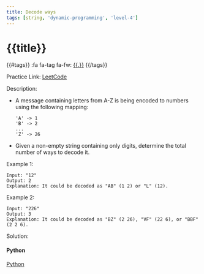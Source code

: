 ```yaml
---
title: Decode ways
tags: [string, 'dynamic-programming', 'level-4']
---
```


# {{title}}

{{#tags}}
:fa fa-tag fa-fw: [{{.}}]({{tagspath}}/{{.}})
{{/tags}}

Practice Link: [LeetCode](https://leetcode.com/problems/decode-ways/)

Description:

- A message containing letters from A-Z is being encoded to numbers using the following mapping:

    ```text
    'A' -> 1
    'B' -> 2
    ...
    'Z' -> 26
    ```

- Given a non-empty string containing only digits, determine the total number of ways to decode it.

Example 1:

```text
Input: "12"
Output: 2
Explanation: It could be decoded as "AB" (1 2) or "L" (12).
```

Example 2:

```text
Input: "226"
Output: 3
Explanation: It could be decoded as "BZ" (2 26), "VF" (22 6), or "BBF" (2 2 6).
```

Solution:

<!-- tabs:start -->
#### **Python**

[Python](../pycode/string/decode-ways.py ':include :type=code')
<!-- tabs:end -->
